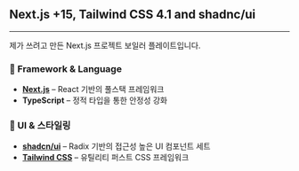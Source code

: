## Next.js +15, Tailwind CSS 4.1 and shadnc/ui
***
제가 쓰려고 만든 Next.js 프로젝트 보일러 플레이트입니다.

### 🧠 Framework & Language
- **[Next.js](https://nextjs.org/)** – React 기반의 풀스택 프레임워크
- **TypeScript** – 정적 타입을 통한 안정성 강화

### 💄 UI & 스타일링
- **[shadcn/ui](https://ui.shadcn.com/)** – Radix 기반의 접근성 높은 UI 컴포넌트 세트
- **[Tailwind CSS](https://tailwindcss.com/)** – 유틸리티 퍼스트 CSS 프레임워크
